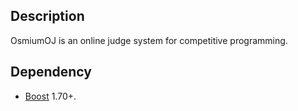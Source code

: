 ## Description
OsmiumOJ is an online judge system for competitive programming.
## Dependency
- [Boost](https://github.com/boostorg/boost) 1.70+.